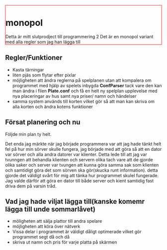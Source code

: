
<div style="border: solid 1px red">
  <h1>monopol</h1>
  Detta är mitt slutprodject till programmering 2
  Det är en monopol variant med alla regler som jag han lägga till
</div>

## **Regler**/**Funktioner**
+ Kasta tärningar
+ liten pjäs som flytar efter pixlar
+ möjligheten att ändra reglerna på spelplanen utan att kompalera om programmet med hjälp av spelets inbygda **ConfParser** tack vare den kan man ändra i filen **Plate.conf** och få en helt ny spelplan upplevelse med nya placeringar av hus samt nya priser/ namn och händelser
+ samma system används till korten vilket gör så att man kan skriva om alla korten och ändra kotens funktioner


## Försat planering och nu

Följde min plan ty helt.

Det enda jag märkte när jag började programmera var att jag hade tänkt helt fel på hur min sörver skulle fungera,
jag började med att göra så att en dator var sörver och alla andra datorer var klienter. Detta lede till att jag var tvunngen att behandla klienten
och servern olika tach vare att de gjorde olika saker och server var tvungen att kunna göra samma sak som klienten och samtidigt göra det som sörven ska gör(skucka runt information).
detta gjorde det väldigt svårt för mig att tänka hur programmet skulel fungerade. Jag valde därför att göra en dator till både server och kient samtidig fast driva dem på varsin tråd.

## Vad jag hade viljat lägga till(kanske komemr lägga till unde sommarlåvet)
* möligheten att sälja plattor till andra spelare
* möjligheten att köra över nätverk
* Vissa delar i programmet är väldigt dåligt optimerade vilket gör programmet segt då och då
* skriva ut namn och pris för varje platta på skärmen
